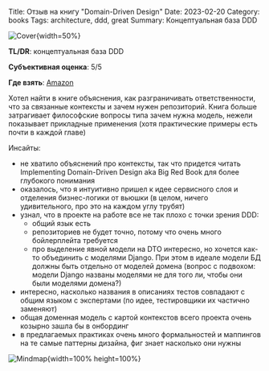 Title: Отзыв на книгу "Domain-Driven Design"
Date: 2023-02-20
Category: books
Tags: architecture, ddd, great
Summary: Концептуальная база DDD

![Cover]({static}cover.jpg){width=50%}

**TL/DR**: концептуальная база DDD

**Субъективная оценка**: 5/5

**Где взять**: [Amazon](https://www.amazon.com/Domain-Driven-Design-Tackling-Complexity-Software/dp/0321125215)

Хотел найти в книге объяснения, как разграничивать ответственности, что за связанные контексты и зачем нужен репозиторий. Книга больше затрагивает философские вопросы типа зачем нужна модель, нежели показывает прикладные применения (хотя практические примеры есть почти в каждой главе)

Инсайты:

- не хватило объяснений про контексты, так что придется читать Implementing Domain-Driven Design aka Big Red Book для более глубокого понимания
- оказалось, что я интуитивно пришел к идее сервисного слоя и отделения бизнес-логики от вьюшки (в целом, ничего удивительного, про это на каждом углу трубят)
- узнал, что в проекте на работе все не так плохо с точки зрения DDD:
  - общий язык есть
  - репозиториев не будет точно, потому что очень много бойлерплейта требуется
  - про выделение явной модели на DTO интересно, но хочется как-то объединить с моделями Django. При этом в идеале модели БД должны быть отдельно от моделей домена (вопрос с подвохом: модели Django названы моделями не для того ли, чтобы они были моделями домена?)
- интересно, насколько названия в описаниях тестов совпадают с общим языком с экспертами (по идее, тестировщики их частично заменяют)
- общая доменная модель с картой контекстов всего проекта очень козырно зашла бы в онбординг
- в предлагаемых практиках очень много формальностей и маппингов на те самые паттерны дизайна, фиг знает насколько они нужны

![Mindmap]({static}mindmap.png){width=100% height=100%}
